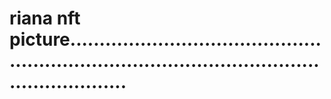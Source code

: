 # riana nft picture....................................................................................................................
